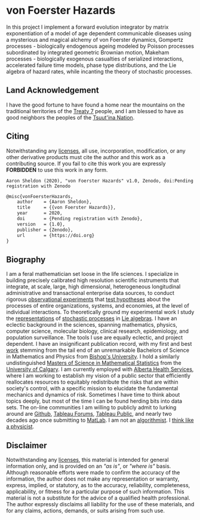 von Foerster Hazards
====================

In this project I implement a forward evolution integrator by matrix exponentiation of a model of age dependent communicable diseases using a mysterious and magical alchemy of von Foerster dynamics, Gompertz processes - biologically endogenous ageing modeled by Poisson processes subordinated by integrated geometric Brownian motion, Makeham processes - biologically exogenous casualties of serialized interactions, accelerated failure time models, phase type distributions, and the Lie algebra of hazard rates, while incanting the theory of stochastic processes.

Land Acknowledgement
--------------------

I have the good fortune to have found a home near the mountains on the traditional territories of the [Treaty 7][17] people, and I am blessed to have as good neighbors the peoples of the [Tsuut'ina Nation][18].

Citing
------

Notwithstanding any [licenses][00], all use, incorporation, modification, or any other derivative products must cite the author and this work as a contributing source. If you fail to cite this work you are expressly **FORBIDDEN** to use this work in any form.

```
Aaron Sheldon (2020), "von Foerster Hazards" v1.0, Zenodo, doi:Pending registration with Zenodo
```

```tex
@misc{vonFoersterHazards,
    author    = {Aaron Sheldon},
    title     = {{von Foerster Hazards}},
    year      = 2020,
    doi       = {Pending registration with Zenodo},
    version   = {1.0},
    publisher = {Zenodo},
    url       = {https://doi.org}
}
```

Biography
---------

I am a feral mathematician set loose in the life sciences. I specialize in building precisely calibrated high resolution scientific instruments that integrate, at scale, large, high dimensional, heterogeneous longitudinal administrative and transactional enterprise data sources, to conduct rigorous [observational experiments][01] that [test hypotheses][02] about the processes of entire organizations, systems, and economies, at the level of individual interactions. To theoretically ground my experimental work I study the [representations][03] of [stochastic processes][04] in [Lie algebras][05]. I have an eclectic background in the sciences, spanning mathematics, physics, computer science, molecular biology, clinical research, epidemiology, and population surveillance. The tools I use are equally eclectic, and project dependent. I have an insignificant publication record, with my first and best [work][06] stemming from the tail end of an unremarkable Bachelors of Science in Mathematics and Physics from [Bishop's University][07]. I hold a similarly undistinguished [Masters of Science in Mathematical Statistics][08] from the [University of Calgary][09]. I am currently employed with [Alberta Health Services][10], where I am working to establish my vision of a public sector that efficiently reallocates resources to equitably redistribute the risks that are within society's control, with a specific mission to elucidate the fundamental mechanics and dynamics of risk. Sometimes I have time to think about topics deeply, but most of the time I can be found herding bits into data sets. The on-line communities I am willing to publicly admit to lurking around are [Github][11], [Tableau Forums][12], [Tableau Public][13], and nearly two decades ago once submitting to [MatLab][14]. I am not an [algorithmist][15]. I [think like a physicist][16].

Disclaimer
----------

Notwithstanding any [licenses][00], this material is intended for general information only, and is provided on an *"as is"*, or *"where is"* basis. Although reasonable efforts were made to confirm the accuracy of the information, the author does not make any representation or warranty, express, implied, or statutory, as to the accuracy, reliability, completeness, applicability, or fitness for a particular purpose of such information. This material is not a substitute for the advice of a qualified health professional. The author expressly disclaims all liability for the use of these materials, and for any claims, actions, demands, or suits arising from such use.

[00]: LICENSE
[01]: https://en.wikipedia.org/wiki/Reproducibility
[02]: https://en.wikipedia.org/wiki/Falsifiability
[03]: https://en.wikipedia.org/wiki/Representation_theory
[04]: https://en.wikipedia.org/wiki/Stochastic_process
[05]: https://en.wikipedia.org/wiki/Lie_algebra
[06]: https://www.jstor.org/stable/2988567
[07]: https://www.ubishops.ca/academic-programs/faculty-of-arts-and-science/natural-sciences-and-mathematics/mathematics/
[08]: https://github.com/aaronsheldon/markov-lie-frechet/blob/master/project-main.pdf
[09]: https://science.ucalgary.ca/mathematics-statistics
[10]: https://www.albertahealthservices.ca/research/research.aspx
[11]: https://github.com/aaronsheldon
[12]: https://community.tableau.com/people/aaron.sheldon
[13]: https://public.tableau.com/profile/aaronsheldon
[14]: https://www.mathworks.com/matlabcentral/profile/authors/869469-aaron-sheldon
[15]: https://en.wikipedia.org/wiki/Deep_learning
[16]: https://www.amazon.ca/Thinking-Physicist-Physics-Problems-Undergraduates/dp/0852745133
[17]: https://www.treaty7.org/
[18]: https://tsuutinanation.com/